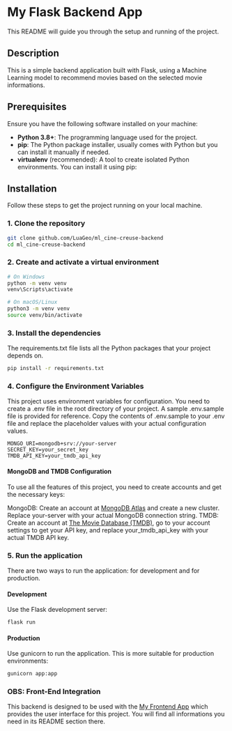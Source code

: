 # My Flask Backend App

This README will guide you through the setup and running of the project.

## Description

This is a simple backend application built with Flask, using a Machine Learning model to recommend movies based on the selected movie informations.

## Prerequisites

Ensure you have the following software installed on your machine:

- **Python 3.8+**: The programming language used for the project.
- **pip**: The Python package installer, usually comes with Python but you can install it manually if needed.
- **virtualenv** (recommended): A tool to create isolated Python environments. You can install it using pip:

## Installation

Follow these steps to get the project running on your local machine.

### 1. Clone the repository

```bash
git clone github.com/LuaGeo/ml_cine-creuse-backend
cd ml_cine-creuse-backend
```

### 2. Create and activate a virtual environment

```bash
# On Windows
python -m venv venv
venv\Scripts\activate

# On macOS/Linux
python3 -m venv venv
source venv/bin/activate
```

### 3. Install the dependencies

The requirements.txt file lists all the Python packages that your project depends on.

```bash
pip install -r requirements.txt
```

### 4. Configure the Environment Variables

This project uses environment variables for configuration. You need to create a .env file in the root directory of your project. A sample .env.sample file is provided for reference. Copy the contents of .env.sample to your .env file and replace the placeholder values with your actual configuration values.

```
MONGO_URI=mongodb+srv://your-server
SECRET_KEY=your_secret_key
TMDB_API_KEY=your_tmdb_api_key
```

#### MongoDB and TMDB Configuration

To use all the features of this project, you need to create accounts and get the necessary keys:

MongoDB: Create an account at [MongoDB Atlas](https://www.mongodb.com/products/platform/atlas-database) and create a new cluster. Replace your-server with your actual MongoDB connection string.
TMDB: Create an account at [The Movie Database (TMDB)](https://developer.themoviedb.org/reference/intro/getting-started), go to your account settings to get your API key, and replace your_tmdb_api_key with your actual TMDB API key.

### 5. Run the application

There are two ways to run the application: for development and for production.

#### Development

Use the Flask development server:

```bash
flask run
```

#### Production

Use gunicorn to run the application. This is more suitable for production environments:

```bash
gunicorn app:app
```

### OBS: Front-End Integration

This backend is designed to be used with the [My Frontend App](https://github.com/LuaGeo/ml_cine-creuse-frontend) which provides the user interface for this project. You will find all informations you need in its README section there.
